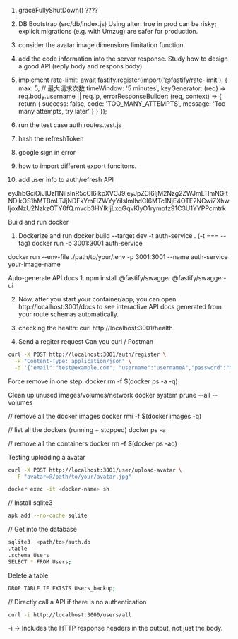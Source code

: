 
1. graceFullyShutDown() ????

2. DB Bootstrap (src/db/index.js)
Using alter: true in prod can be risky; explicit migrations (e.g. with Umzug) are
safer for production.

3. consider the avatar image dimensions limitation function.
4. add the code information into the server response. Study how to design a good API (reply body and respons body)

5. implement rate-limit:
await fastify.register(import('@fastify/rate-limit'), {
  max: 5,           // 最大请求次数
  timeWindow: '5 minutes',
  keyGenerator: (req) => req.body.username || req.ip,
  errorResponseBuilder: (req, context) => {
    return {
      success: false,
      code: 'TOO_MANY_ATTEMPTS',
      message: 'Too many attempts, try later'
    }
  }
});



5. run the test case auth.routes.test.js

6. hash the refreshToken
7. google sign in error
8. how to import different export funcitons.
 9. add user info to auth/refresh API

eyJhbGciOiJIUzI1NiIsInR5cCI6IkpXVCJ9.eyJpZCI6IjM2Nzg2ZWJmLTlmNGItNDlkOS1hMTBmLTJjNDFkYmFlZWYyYiIsImlhdCI6MTc1NjE4OTE2NCwiZXhwIjoxNzU2NzkzOTY0fQ.mvcb3HYIkljLxqGqvKlyO1rymofz91C3U1YYPPcmtrk


Build and run docker

1. Dockerize and run
docker build --target dev -t auth-service .
(-t === --tag)
docker run -p 3001:3001 auth-service

docker run --env-file ./path/to/your/.env -p 3001:3001 --name auth-service your-image-name


Auto-generate API docs
1.
npm install @fastify/swagger @fastify/swagger-ui

2. Now, after you start your container/app, you can open http://localhost:3001/docs to
see interactive API docs generated from your route schemas automatically.


1. checking the health:
curl http://localhost:3001/health

2. Send a regiter request
Can  you curl / Postman
```sh
curl -X POST http://localhost:3001/auth/register \
  -H "Content-Type: application/json" \
  -d '{"email":"test@example.com", "username":"usernameA","password":"myPassword*123", "pinCode":"5632"}'
```

Force remove in one step:
docker rm -f $(docker ps -a -q)

Clean up unused images/volumes/network
docker system prune --all --volumes

// remove all the docker images
docker rmi -f $(docker images -q)

// list all the dockers (running + stopped)
docker ps -a

// remove all the containers
docker rm -f $(docker ps -aq)

Testing uploading a avatar
```sh
curl -X POST http://localhost:3001/user/upload-avatar \
  -F "avatar=@/path/to/your/avatar.jpg"
```

```sh
docker exec -it <docker-name> sh
```
// Install sqlite3
```sh
apk add --no-cache sqlite
```
// Get into the database
```sh
sqlite3  <path/to>/auth.db
.table
.schema Users
SELECT * FROM Users;
```
Delete a table
```sh
DROP TABLE IF EXISTS Users_backup;
```

// Directly call a API if there is no authentication
```sh
curl -i http://localhost:3000/users/all
```
-i → Includes the HTTP response headers in the output, not just the body.

